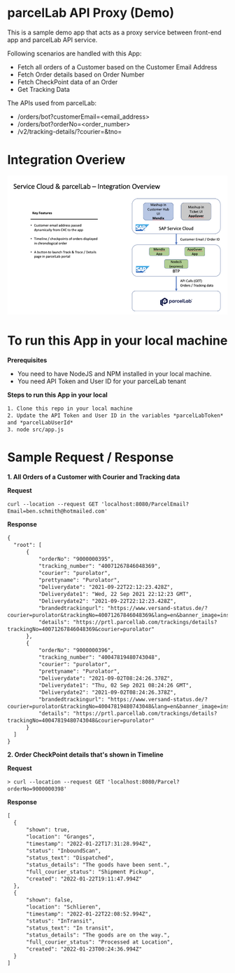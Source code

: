 # parcelLab API Proxy (Demo)

This is a sample demo app that acts as a proxy service between front-end app and parcelLab API service. 

Following scenarios are handled with this App:

* Fetch all orders of a Customer based on the Customer Email Address
* Fetch Order details based on Order Number
* Fetch CheckPoint data of an Order
* Get Tracking Data

The APIs used from parcelLab:

* /orders/bot?customerEmail=<email_address>
* /orders/bot?orderNo=<order_number>
* /v2/tracking-details/?courier=<courier>&tno=<trackingNumber>

# Integration Overiew
  
![Integration Overview](/assets/parcelLab%20Integration%20Architecture.jpg)
  
# To run this App in your local machine

**Prerequisites**
  - You need to have NodeJS and NPM installed in your local machine.
  - You need API Token and User ID for your parcelLab tenant
  

**Steps to run this App in your local**
```  
1. Clone this repo in your local machine
2. Update the API Token and User ID in the variables *parcelLabToken* and *parcelLabUserId*
3. node src/app.js
```
# Sample Request / Response
  
  **1. All Orders of a Customer with Courier and Tracking data**
  
  **Request**
  ```
  curl --location --request GET 'localhost:8080/ParcelEmail?Email=ben.schmith@hotmailed.com'
  ```
  **Response**
  ```
  {
    "root": [
        {
            "orderNo": "9000000395",
            "tracking_number": "40071267846048369",
            "courier": "purolator",
            "prettyname": "Purolator",
            "Deliverydate": "2021-09-22T22:12:23.428Z",
            "Deliverydate1": "Wed, 22 Sep 2021 22:12:23 GMT",
            "Deliverydate2": "2021-09-22T22:12:23.428Z",
            "brandedtrackingurl": "https://www.versand-status.de/?courier=purolator&trackingNo=40071267846048369&lang=en&banner_image=instagram&u=1615722&s=yRvpfdpW0f",
            "details": "https://prtl.parcellab.com/trackings/details?trackingNo=40071267846048369&courier=purolator"
        },
        {
            "orderNo": "9000000396",
            "tracking_number": "40047819480743048",
            "courier": "purolator",
            "prettyname": "Purolator",
            "Deliverydate": "2021-09-02T08:24:26.378Z",
            "Deliverydate1": "Thu, 02 Sep 2021 08:24:26 GMT",
            "Deliverydate2": "2021-09-02T08:24:26.378Z",
            "brandedtrackingurl": "https://www.versand-status.de/?courier=purolator&trackingNo=40047819480743048&lang=en&banner_image=instagram&u=1615722&s=tM5I08l0FQ",
            "details": "https://prtl.parcellab.com/trackings/details?trackingNo=40047819480743048&courier=purolator"
        }
    ]
}
  ```
  
  **2. Order CheckPoint details that's shown in Timeline**
  
  **Request**
   ```
  > curl --location --request GET 'localhost:8080/Parcel?orderNo=9000000398'
  ```
  **Response**
  ```
  [
    {
        "shown": true,
        "location": "Granges",
        "timestamp": "2022-01-22T17:31:28.994Z",
        "status": "InboundScan",
        "status_text": "Dispatched",
        "status_details": "The goods have been sent.",
        "full_courier_status": "Shipment Pickup",
        "created": "2022-01-22T19:11:47.994Z"
    },
    {
        "shown": false,
        "location": "Schlieren",
        "timestamp": "2022-01-22T22:08:52.994Z",
        "status": "InTransit",
        "status_text": "In transit",
        "status_details": "The goods are on the way.",
        "full_courier_status": "Processed at Location",
        "created": "2022-01-23T00:24:36.994Z"
    }
  ]
  ```

